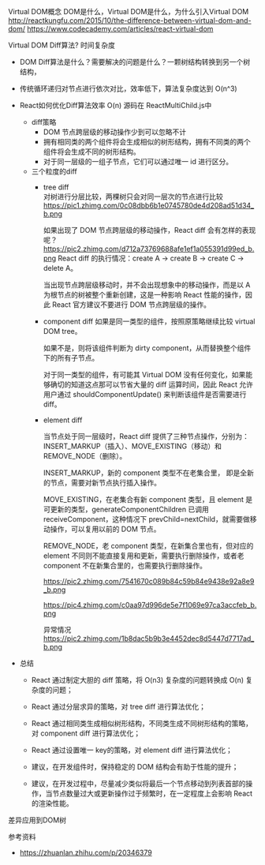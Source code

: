 Virtual DOM概念
DOM是什么，Virtual DOM是什么，为什么引入Virtual DOM
http://reactkungfu.com/2015/10/the-difference-between-virtual-dom-and-dom/
https://www.codecademy.com/articles/react-virtual-dom

Virtual DOM Diff算法? 时间复杂度
- DOM Diff算法是什么？需要解决的问题是什么？一颗树结构转换到另一个树结构，
- 传统循环递归对节点进行依次对比，效率低下，算法复杂度达到 O(n^3)
- React如何优化Diff算法效率  O(n)
  源码在 ReactMultiChild.js中
  - diff策略
    - DOM 节点跨层级的移动操作少到可以忽略不计
    - 拥有相同类的两个组件将会生成相似的树形结构，拥有不同类的两个组件将会生成不同的树形结构。
    - 对于同一层级的一组子节点，它们可以通过唯一 id 进行区分。
  - 三个粒度的diff
    - tree diff    
      对树进行分层比较，两棵树只会对同一层次的节点进行比较
      https://pic1.zhimg.com/0c08dbb6b1e0745780de4d208ad51d34_b.png

      如果出现了 DOM 节点跨层级的移动操作，React diff 会有怎样的表现呢？
      https://pic2.zhimg.com/d712a73769688afe1ef1a055391d99ed_b.png
      React diff 的执行情况：create A -> create B -> create C -> delete A。

      当出现节点跨层级移动时，并不会出现想象中的移动操作，而是以 A 为根节点的树被整个重新创建，这是一种影响 React 性能的操作，因此 React 官方建议不要进行 DOM 节点跨层级的操作。

    - component diff
      如果是同一类型的组件，按照原策略继续比较 virtual DOM tree。

      如果不是，则将该组件判断为 dirty component，从而替换整个组件下的所有子节点。

      对于同一类型的组件，有可能其 Virtual DOM 没有任何变化，如果能够确切的知道这点那可以节省大量的 diff 运算时间，因此 React 允许用户通过 shouldComponentUpdate() 来判断该组件是否需要进行 diff。

    - element diff

      当节点处于同一层级时，React diff 提供了三种节点操作，分别为：INSERT_MARKUP（插入）、MOVE_EXISTING（移动）和 REMOVE_NODE（删除）。

      INSERT_MARKUP，新的 component 类型不在老集合里， 即是全新的节点，需要对新节点执行插入操作。

      MOVE_EXISTING，在老集合有新 component 类型，且 element 是可更新的类型，generateComponentChildren 已调用 receiveComponent，这种情况下 prevChild=nextChild，就需要做移动操作，可以复用以前的 DOM 节点。

      REMOVE_NODE，老 component 类型，在新集合里也有，但对应的 element 不同则不能直接复用和更新，需要执行删除操作，或者老 component 不在新集合里的，也需要执行删除操作。

      https://pic2.zhimg.com/7541670c089b84c59b84e9438e92a8e9_b.png

      https://pic4.zhimg.com/c0aa97d996de5e7f1069e97ca3accfeb_b.png

      异常情况
      https://pic2.zhimg.com/1b8dac5b9b3e4452dec8d5447d7717ad_b.png

- 总结
  - React 通过制定大胆的 diff 策略，将 O(n3) 复杂度的问题转换成 O(n) 复杂度的问题；

  - React 通过分层求异的策略，对 tree diff 进行算法优化；

  - React 通过相同类生成相似树形结构，不同类生成不同树形结构的策略，对 component diff 进行算法优化；

  - React 通过设置唯一 key的策略，对 element diff 进行算法优化；

  - 建议，在开发组件时，保持稳定的 DOM 结构会有助于性能的提升；

  - 建议，在开发过程中，尽量减少类似将最后一个节点移动到列表首部的操作，当节点数量过大或更新操作过于频繁时，在一定程度上会影响 React 的渲染性能。


差异应用到DOM树

参考资料
- https://zhuanlan.zhihu.com/p/20346379
